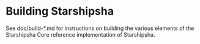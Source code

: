 Building Starshipsha
================

See doc/build-*.md for instructions on building the various
elements of the Starshipsha Core reference implementation of Starshipsha.
